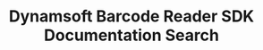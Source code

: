 ---
layout: search-page
title: Dynamsoft Barcode Reader SDK Documentation Search
keywords: Dynamsoft Barcode Reader SDK Documentation Search
breadcrumbText: HomePage
---
